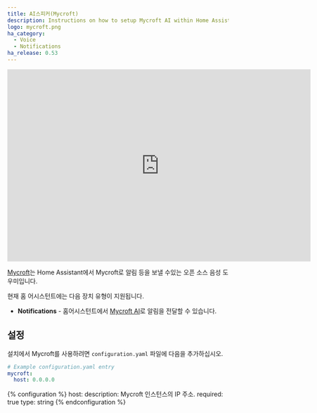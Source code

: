 ```yaml
---
title: AI스피커(Mycroft)
description: Instructions on how to setup Mycroft AI within Home Assistant.
logo: mycroft.png
ha_category:
  - Voice
  - Notifications
ha_release: 0.53
---
```


<div class='videoWrapper'>
<iframe width="690" height="437" src="https://www.youtube.com/embed/inkBNhzOGTU" frameborder="0" allow="accelerometer; autoplay; encrypted-media; gyroscope; picture-in-picture" allowfullscreen></iframe>
</div>

[Mycroft](https://mycroft.ai)는 Home Assistant에서 Mycroft로 알림 등을 보낼 수있는 오픈 소스 음성 도우미입니다.

현재 홈 어시스턴트에는 다음 장치 유형이 지원됩니다.

- **Notifications** - 홈어시스턴트에서 [Mycroft AI](https://mycroft.ai/)로 알림을 전달할 수 있습니다.


## 설정

설치에서 Mycroft를 사용하려면 `configuration.yaml` 파일에 다음을 추가하십시오.

```yaml
# Example configuration.yaml entry
mycroft:
  host: 0.0.0.0
```

{% configuration %}
host:
  description: Mycroft 인스턴스의 IP 주소.
  required: true
  type: string
{% endconfiguration %}
